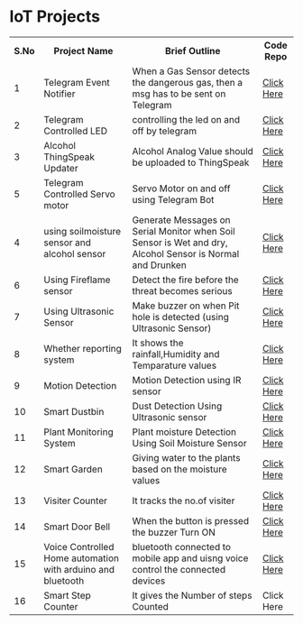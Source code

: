 # IoT Projects

<table>
  <tr>
    <th>S.No</th>
    <th>Project Name</th>
    <th>Brief Outline</th>
    <th>Code Repo</th>
  </tr>
  <tr>
    <td>1</td>
    <td>Telegram Event Notifier</td>
    <td>When a Gas Sensor detects the dangerous gas, then a msg has to be sent on Telegram</td>
    <td><a href="https://github.com/maddydevgits/iot-activities/tree/main/project1">Click Here</a></td>
  </tr>
  <td>2</td>
    <td>Telegram Controlled LED</td>
    <td>controlling the led on and off by telegram</td>
    <td><a href="https://github.com/maddydevgits/iot-activities/tree/main/Project2">Click Here</a></td>
   <tr>
    <td>3</td>
    <td>Alcohol ThingSpeak Updater</td>
    <td>Alcohol Analog Value should be uploaded to ThingSpeak</td>
    <td><a href="https://github.com/maddydevgits/iot-activities/tree/main/Project3">Click Here</a></td>
  </tr>
  <tr>
    <td>5</td>
    <td>Telegram Controlled Servo motor</td>
    <td>Servo Motor on and off using Telegram Bot</td>
    <td><a href="https://github.com/maddydevgits/iot-activities/tree/main/Project5">Click Here</a></td>
  </tr>
  <tr>
    <td>4</td>
    <td>using soilmoisture sensor and alcohol sensor</td>
    <td>Generate Messages on Serial Monitor when Soil Sensor is Wet and dry, Alcohol Sensor is Normal and Drunken</td>
    <td><a href="https://github.com/maddydevgits/iot-activities/blob/main/project4/main.ino">Click Here</a></td>
  </tr>
  <tr>
    <td>6</td>
    <td>Using Fireflame sensor</td>
    <td>Detect the fire before the threat becomes serious</td>
    <td><a href="https://github.com/maddydevgits/iot-activities/blob/main/project6/main.ino">Click Here</a></td>
  </tr>
  <tr>
    <td>7</td>
    <td>Using Ultrasonic Sensor</td>
    <td>Make buzzer on when Pit hole is detected (using Ultrasonic Sensor) </td>
    <td><a href="https://github.com/maddydevgits/iot-activities/blob/main/project7/main.ino">Click Here</a></td>
  </tr>
  <tr>
    <td>8</td>
    <td>Whether reporting system </td>
    <td>It shows the rainfall,Humidity and Temparature values </td>
    <td><a href="https://github.com/maddydevgits/iot-activities/blob/main/project8/main.ino">Click Here</a></td>
  </tr>
  <tr>
    <td>9</td>
    <td>Motion Detection</td>
    <td>Motion Detection using IR sensor </td>
    <td><a href="https://github.com/maddydevgits/iot-activities/blob/main/project9/main.ino">Click Here</a></td>
  </tr>
   <tr>
    <td>10</td>
    <td>Smart Dustbin</td>
    <td>Dust Detection Using Ultrasonic sensor</td>
    <td><a href="https://github.com/maddydevgits/iot-activities/tree/main/project10">Click Here</a></td>
  </tr>
  <tr>
    <td>11</td>
    <td>Plant Monitoring System</td>
    <td>Plant moisture Detection Using Soil Moisture Sensor</td>
    <td><a href="https://github.com/maddydevgits/iot-activities/tree/main/Project11">Click Here</a></td>
  </tr>
  <td>12</td>
    <td>Smart Garden</td>
    <td>Giving water to the plants based on the moisture values</td>
    <td><a href="">Click Here</a></td>
  </tr>
   </tr>
  <td>13</td>
    <td>Visiter Counter</td>
    <td>It tracks the no.of visiter</td>
    <td><a href="https://github.com/maddydevgits/iot-activities/tree/main/Project13">Click Here</a></td>
  </tr>
  <td>14</td>
    <td>Smart Door Bell</td>
    <td>When the button is pressed the buzzer Turn ON</td>
    <td><a href=>Click Here</a></td>
  </tr>
   <tr>
  <td>15</td>
    <td>Voice Controlled Home automation with arduino and bluetooth</td>
    <td>bluetooth connected to mobile app and uisng voice control the connected devices</td>
    <td><a href=https://github.com/sudheer1360/wheres-waldo-path-optimization>Click Here</a></td>
  </tr>
   <tr>
  <td>16</td>
    <td>Smart Step Counter</td>
    <td>It gives the Number of steps Counted</td>
    <td><a >Click Here</a></td>
  </tr>

</table>



